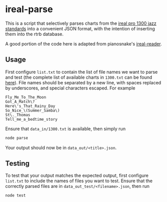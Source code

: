 # ireal-parse

This is a script that selectively parses charts from the [ireal pro 1300 jazz standards](https://www.irealb.com/forums/showthread.php?12753-Jazz-1300-Standards) into a convenient JSON format, with the intention of inserting them into the rtrb database.

A good portion of the code here is adapted from pianosnake's [ireal-reader](https://www.npmjs.com/package/ireal-reader).

## Usage

First configure `list.txt` to contain the list of file names we want to parse and test (the complete list of available charts in `1300.txt` can be found [here](http://www.irealb.com/forums/showthread.php?4522-Jazz-1300-Standards-Individual-Songs)). File names should be separated by a new line, with spaces replaced by underscores, and special characters escaped. For example
```
Fly_Me_To_The_Moon
Got_A_Match\?
Here\'s_That_Rainy_Day
So_Nice_\(Summer_Samba\)
St\._Thomas
Tell_me_a_bedtime_story
```

Ensure that `data_in/1300.txt` is available, then simply run
```js
node parse
```

Your output should now be in `data_out/<title>.json`.

## Testing

To test that your output matches the expected output, first configure `list.txt` to include the names of files you want to test. Ensure that the correctly parsed files are in `data_out_test/<filename>.json`, then run
```js
node test
```
